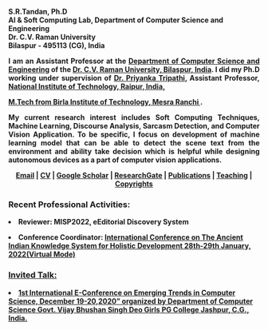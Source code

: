 <b><name>S.R.Tandan, Ph.D </name><br>
AI & Soft Computing Lab, Department of Computer Science and Engineering<br>
Dr. C.V. Raman University<br>
Bilaspur - 495113 (CG), India


<p align = justify>I am an Assistant Professor at the <a href="https://cvru.ac.in/">Department of Computer Science and Engineering</a> of the <a href="http://cvru.ac.in">Dr. C.V. Raman University, Bilaspur, India</a>. I did my Ph.D working under supervision of <a href="https://www.nitrr.ac.in/">Dr. Priyanka Tripathi,</a> Assistant Professor, <a href="https://www.nitrr.ac.in/">National Institute of Technology, Raipur, India,<p> M.Tech from <a href="https://bitmesra.ac.in/">Birla Institute of Technology, Mesra Ranchi </a>. </p>

<p align = justify>My current research interest includes Soft Computing Techniques, Machine Learning, Discourse Analysis, Sarcasm Detection, and Computer Vision Application. To be specific, I focus on development of machine learning model that can be able to detect the scene text from the environment and ability take decision which is helpful while designing autonomous devices as a part of computer vision applications.
</p>
<p align=center>
          <a href="mailto:srtandan@cvru.ac.in">Email</a>&nbsp;|
          <a href="https://github.com/srtandan/srtandan26/files/8056317/Resume_S.R.Tandan.Ph.D.pdf">CV</a>&nbsp;|
          <a href="https://scholar.google.com/citations?user=np1k2XQAAAAJ&hl=en">Google Scholar</a>&nbsp;|
          <a href="https://www.researchgate.net/profile/S-R-Tandan">ResearchGate</a>&nbsp;|
          <a href="#">Publications</a>&nbsp;|
          <a href="#">Teaching</a>&nbsp;|
          <a href="">Copyrights</a> </p>
<p align=left>
              <h3>Recent Professional Activities:</h3>
              <li> <b>Reviewer:</b> MISP2022, eEditorial Discovery System </li>
    <p align=justify> <li> <b>Conference Coordinator:</b> <a href="https://www.cvru.ac.in/cvruCon/cvruConITCS/">International Conference on The Ancient Indian Knowledge System for Holistic Development 28th-29th January, 2022(Virtual Mode)
<p align=left>
              <h3>Invited Talk:</h3>
 <p align=justify> <li> <b>  1st International E-Conference on Emerging Trends in Computer Science, December 19-20,2020” organized by Department of Computer Science Govt. Vijay Bhushan Singh Deo Girls PG College Jashpur, C.G., India. 
